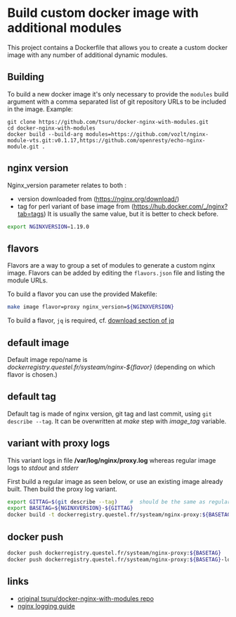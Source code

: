 # Build custom docker image with additional modules

This project contains a Dockerfile that allows you to create a custom docker
image with any number of additional dynamic modules.

## Building

To build a new docker image it's only necessary to provide the `modules` build
argument with a comma separated list of git repository URLs to be included in
the image. Example:

```
git clone https://github.com/tsuru/docker-nginx-with-modules.git
cd docker-nginx-with-modules
docker build --build-arg modules=https://github.com/vozlt/nginx-module-vts.git:v0.1.17,https://github.com/openresty/echo-nginx-module.git .
```

## nginx version

Nginx_version parameter relates to both :
* version downloaded from (https://nginx.org/download/)
* tag for perl variant of base image from (https://hub.docker.com/_/nginx?tab=tags)
It is usually the same value, but it is better to check before.

```bash
export NGINXVERSION=1.19.0
```

## flavors

Flavors are a way to group a set of modules to generate a custom nginx image.
Flavors can be added by editing the `flavors.json` file and listing the module
URLs.

To build a flavor you can use the provided Makefile:

```bash
make image flavor=proxy nginx_version=${NGINXVERSION}
```

To build a flavor, `jq` is required, cf. [download section of jq](https://stedolan.github.io/jq/download/)

## default image

Default image repo/name is *dockerregistry.questel.fr/systeam/nginx-${flavor}* (depending on which flavor is chosen.)

## default tag

Default tag is made of nginx version, git tag and last commit, using `git describe --tag`.
It can be overwritten at _make_ step with *image_tag* variable.

## variant with proxy logs

This variant logs in file **/var/log/nginx/proxy.log** whereas regular image logs to _stdout_ and _stderr_

First build a regular image as seen below, or use an existing image already built. Then build the proxy log variant.
```bash
export GITTAG=$(git describe --tag)    #  should be the same as regular image
export BASETAG=${NGINXVERSION}-${GITTAG}
docker build -t dockerregistry.questel.fr/systeam/nginx-proxy:${BASETAG}-log --build-arg base_tag=${BASETAG} -f Dockerfile-with-logs .
```

## docker push
```bash
docker push dockerregistry.questel.fr/systeam/nginx-proxy:${BASETAG}
docker push dockerregistry.questel.fr/systeam/nginx-proxy:${BASETAG}-log
```

## links
* [original tsuru/docker-nginx-with-modules repo](https://github.com/tsuru/docker-nginx-with-modules.git)
* [nginx logging guide](https://docs.nginx.com/nginx/admin-guide/monitoring/logging/)
